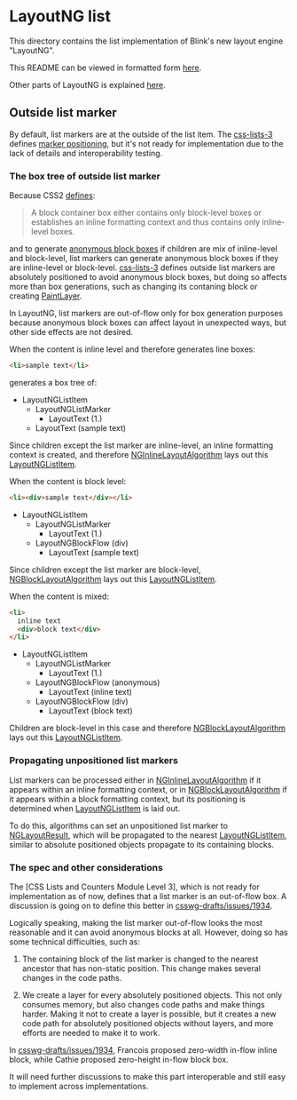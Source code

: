 # LayoutNG list #

This directory contains the list implementation
of Blink's new layout engine "LayoutNG".

This README can be viewed in formatted form [here](https://chromium.googlesource.com/chromium/src/+/master/third_party/blink/renderer/core/layout/ng/list/README.md).

Other parts of LayoutNG is explained [here](../README.md).

## Outside list marker

By default, list markers are at the outside of the list item.
The [css-lists-3] defines [marker positioning],
but it's not ready for implementation
due to the lack of details and interoperability testing.

### The box tree of outside list marker ##

Because CSS2 [defines](https://drafts.csswg.org/css2/visuren.html#box-gen):

> A block container box either contains only block-level boxes or
establishes an inline formatting context and thus contains only inline-level boxes.

and to generate [anonymous block boxes] if children are mix of inline-level and block-level,
list markers can generate anonymous block boxes
if they are inline-level or block-level.
[css-lists-3] defines outside list markers are absolutely positioned to avoid anonymous block boxes,
but doing so affects more than box generations,
such as changing its contaning block or creating [PaintLayer].

In LayoutNG, list markers are out-of-flow only for box generation purposes
because anonymous block boxes can affect layout in unexpected ways,
but other side effects are not desired.

When the content is inline level and therefore generates line boxes:

```html
<li>sample text</li>
```

generates a box tree of:

- LayoutNGListItem
  - LayoutNGListMarker
    - LayoutText (1.)
  - LayoutText (sample text)

Since children except the list marker are inline-level,
an inline formatting context is created, and therefore
[NGInlineLayoutAlgorithm] lays out this [LayoutNGListItem].

When the content is block level:

```html
<li><div>sample text</div></li>
```

- LayoutNGListItem
  - LayoutNGListMarker
    - LayoutText (1.)
  - LayoutNGBlockFlow (div)
    - LayoutText (sample text)

Since children except the list marker are block-level,
[NGBlockLayoutAlgorithm] lays out this [LayoutNGListItem].

When the content is mixed:

```html
<li>
  inline text
  <div>block text</div>
</li>
```

- LayoutNGListItem
  - LayoutNGListMarker
    - LayoutText (1.)
  - LayoutNGBlockFlow (anonymous)
    - LayoutText (inline text)
  - LayoutNGBlockFlow (div)
    - LayoutText (block text)

Children are block-level in this case and therefore
[NGBlockLayoutAlgorithm] lays out this [LayoutNGListItem].

### Propagating unpositioned list markers

List markers can be processed either in [NGInlineLayoutAlgorithm]
if it appears within an inline formatting context,
or in [NGBlockLayoutAlgorithm]
if it appears within a block formatting context,
but its positioning is determined when [LayoutNGListItem] is laid out.

To do this, algorithms can set an unpositioned list marker to [NGLayoutResult],
which will be propagated to the nearest [LayoutNGListItem],
similar to absolute positioned objects propagate to its containing blocks.

### The spec and other considerations

The [CSS Lists and Counters Module Level 3],
which is not ready for implementation as of now,
defines that a list marker is an out-of-flow box.
A discussion is going on to define this better
in [csswg-drafts/issues/1934].

Logically speaking,
making the list marker out-of-flow looks the most reasonable
and it can avoid anonymous blocks at all.
However, doing so has some technical difficulties, such as:

1. The containing block of the list marker is changed to
the nearest ancestor that has non-static position.
This change makes several changes in the code paths.

2. We create a layer for every absolutely positioned objects.
This not only consumes memory,
but also changes code paths and make things harder.
Making it not to create a layer is possible,
but it creates a new code path for absolutely positioned objects without layers,
and more efforts are needed to make it to work.

In [csswg-drafts/issues/1934],
Francois proposed zero-width in-flow inline block,
while Cathie proposed zero-height in-flow block box.

It will need further discussions to make this part interoperable
and still easy to implement across implementations.

[anonymous block boxes]: https://drafts.csswg.org/css2/visuren.html#anonymous-block-level
[css-lists-3]: https://drafts.csswg.org/css-lists-3/
[csswg-drafts/issues/1934]: https://github.com/w3c/csswg-drafts/issues/1934
[list-style-position]: https://drafts.csswg.org/css-lists-3/#propdef-list-style-position
[marker positioning]: https://drafts.csswg.org/css-lists-3/#positioning

[LayoutNGListItem]: layout_ng_list_item.h
[LayoutNGListMarker]: layout_ng_list_marker.h
[NGBlockLayoutAlgorithm]: ../ng_block_layout_algorithm.h
[NGInlineItem]: ../inline/ng_inline_item.h
[NGInlineLayoutAlgorithm]: ../inline/ng_inline_layout_algorithm.h
[NGLayoutResult]: ../ng_layout_result.h
[PaintLayer]: ../../paint/PaintLayer.h
